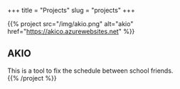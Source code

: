 +++
title = "Projects"
slug = "projects"
+++

{{% project src="/img/akio.png" alt="akio" href="https://akico.azurewebsites.net" %}}
## AKIO  
This is a tool to fix the schedule between school friends.  
{{% /project %}}